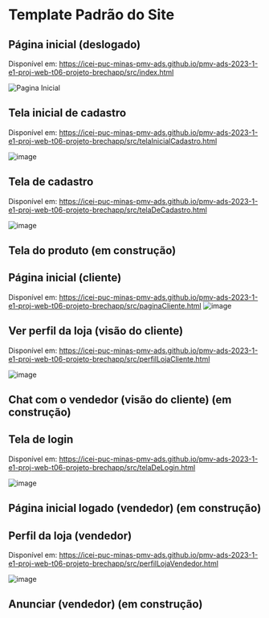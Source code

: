 # Template Padrão do Site

## Página inicial (deslogado)

Disponível em: https://icei-puc-minas-pmv-ads.github.io/pmv-ads-2023-1-e1-proj-web-t06-projeto-brechapp/src/index.html

![Pagina Inicial](https://github.com/ICEI-PUC-Minas-PMV-ADS/pmv-ads-2023-1-e1-proj-web-t06-projeto-brechapp/assets/128766835/9df8a700-6372-4d72-b94a-155a5a890d4e)

## Tela inicial de cadastro

Disponível em: https://icei-puc-minas-pmv-ads.github.io/pmv-ads-2023-1-e1-proj-web-t06-projeto-brechapp/src/telaInicialCadastro.html

![image](https://github.com/ICEI-PUC-Minas-PMV-ADS/pmv-ads-2023-1-e1-proj-web-t06-projeto-brechapp/assets/125296093/001d73cc-1432-4ded-adfc-012728c2cc74)


## Tela de cadastro

Disponível em: https://icei-puc-minas-pmv-ads.github.io/pmv-ads-2023-1-e1-proj-web-t06-projeto-brechapp/src/telaDeCadastro.html

![image](https://github.com/ICEI-PUC-Minas-PMV-ADS/pmv-ads-2023-1-e1-proj-web-t06-projeto-brechapp/assets/125296093/b0862102-98b6-4863-8fba-2622e2942501)


## Tela do produto (em construção)

## Página inicial (cliente) 

Disponível em: https://icei-puc-minas-pmv-ads.github.io/pmv-ads-2023-1-e1-proj-web-t06-projeto-brechapp/src/paginaCliente.html
![image](https://github.com/ICEI-PUC-Minas-PMV-ADS/pmv-ads-2023-1-e1-proj-web-t06-projeto-brechapp/assets/125296093/14665d5b-303d-4866-96e8-17ff8d4283f8)


## Ver perfil da loja (visão do cliente)

Disponível em: https://icei-puc-minas-pmv-ads.github.io/pmv-ads-2023-1-e1-proj-web-t06-projeto-brechapp/src/perfilLojaCliente.html

![image](https://github.com/ICEI-PUC-Minas-PMV-ADS/pmv-ads-2023-1-e1-proj-web-t06-projeto-brechapp/assets/125296093/4661e7d4-717b-4471-8e09-28613297008a)


## Chat com o vendedor (visão do cliente) (em construção)

## Tela de login

Disponível em: https://icei-puc-minas-pmv-ads.github.io/pmv-ads-2023-1-e1-proj-web-t06-projeto-brechapp/src/telaDeLogin.html

![image](https://github.com/ICEI-PUC-Minas-PMV-ADS/pmv-ads-2023-1-e1-proj-web-t06-projeto-brechapp/assets/125296093/d8dff995-fdfc-48ad-9caa-d5a7c067c242)


## Página inicial logado (vendedor) (em construção)

## Perfil da loja (vendedor)

Disponível em: https://icei-puc-minas-pmv-ads.github.io/pmv-ads-2023-1-e1-proj-web-t06-projeto-brechapp/src/perfilLojaVendedor.html

![image](https://github.com/ICEI-PUC-Minas-PMV-ADS/pmv-ads-2023-1-e1-proj-web-t06-projeto-brechapp/assets/125296093/7ba25525-7ec6-4a76-bb4b-7b9df5999fdc)


## Anunciar (vendedor) (em construção)
